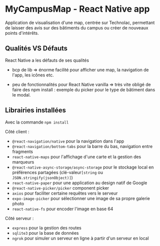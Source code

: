 # MyCampusMap - React Native app
Application de visualisation d'une map, centrée sur Technolac, permettant de laisser des avis sur des bâtiments du campus ou créer de nouveaux points d'intérêts.

## Qualités VS Défauts
React Native a les défauts de ses qualités
+ bcp de lib => énorme facilité pour afficher une map, la navigation de l'app, les icônes etc.
- peu de fonctionnalités pour React Native vanilla => très vite obligé de faire des npm install : exemple du picker pour le type de bâtiment dans le modal.

## Librairies installées
Avec la commande `npm install`

Côté client :
- `@react-navigation/native` pour la navigation dans l'app
- `@react-navigation/bottom-tabs` pour la barre du bas, navigation entre fragments
- `react-native-maps` pour l'affichage d'une carte et la gestion des marqueurs
- `@react-native-async-storage/async-storage` pour le stockage local en préférences partagées (clé-valeur`[string` ou `JSON.stringify(jsonObject)]`)
- `react-native-paper` pour une application au design natif de Google
- `@react-native-picker/picker` component picker
- `axios` pour faciliter certaine requêtes vers le serveur
- `expo-image-picker` pour sélectionner une image de sa propre galerie photo
- `react-native-fs` pour encoder l'image en base 64

Côté serveur :
- `express` pour la gestion des routes
- `sqlite3` pour la base de données
- `ngrok` pour simuler un serveur en ligne à partir d'un serveur en local